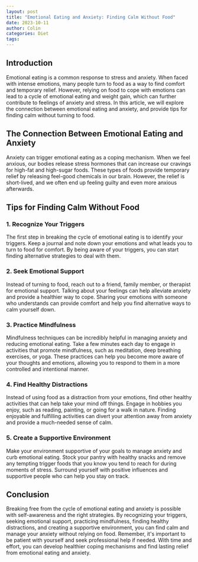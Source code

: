```yaml
---
layout: post
title: "Emotional Eating and Anxiety: Finding Calm Without Food"
date: 2023-10-11
author: Colin
categories: Diet
tags: 
---
```


## Introduction

Emotional eating is a common response to stress and anxiety. When faced with intense emotions, many people turn to food as a way to find comfort and temporary relief. However, relying on food to cope with emotions can lead to a cycle of emotional eating and weight gain, which can further contribute to feelings of anxiety and stress. In this article, we will explore the connection between emotional eating and anxiety, and provide tips for finding calm without turning to food.

## The Connection Between Emotional Eating and Anxiety

Anxiety can trigger emotional eating as a coping mechanism. When we feel anxious, our bodies release stress hormones that can increase our cravings for high-fat and high-sugar foods. These types of foods provide temporary relief by releasing feel-good chemicals in our brain. However, the relief is short-lived, and we often end up feeling guilty and even more anxious afterwards.

## Tips for Finding Calm Without Food

### 1. Recognize Your Triggers

The first step in breaking the cycle of emotional eating is to identify your triggers. Keep a journal and note down your emotions and what leads you to turn to food for comfort. By being aware of your triggers, you can start finding alternative strategies to deal with them.

### 2. Seek Emotional Support

Instead of turning to food, reach out to a friend, family member, or therapist for emotional support. Talking about your feelings can help alleviate anxiety and provide a healthier way to cope. Sharing your emotions with someone who understands can provide comfort and help you find alternative ways to calm yourself down.

### 3. Practice Mindfulness

Mindfulness techniques can be incredibly helpful in managing anxiety and reducing emotional eating. Take a few minutes each day to engage in activities that promote mindfulness, such as meditation, deep breathing exercises, or yoga. These practices can help you become more aware of your thoughts and emotions, allowing you to respond to them in a more controlled and intentional manner.

### 4. Find Healthy Distractions

Instead of using food as a distraction from your emotions, find other healthy activities that can help take your mind off things. Engage in hobbies you enjoy, such as reading, painting, or going for a walk in nature. Finding enjoyable and fulfilling activities can divert your attention away from anxiety and provide a much-needed sense of calm.

### 5. Create a Supportive Environment

Make your environment supportive of your goals to manage anxiety and curb emotional eating. Stock your pantry with healthy snacks and remove any tempting trigger foods that you know you tend to reach for during moments of stress. Surround yourself with positive influences and supportive people who can help you stay on track.

## Conclusion

Breaking free from the cycle of emotional eating and anxiety is possible with self-awareness and the right strategies. By recognizing your triggers, seeking emotional support, practicing mindfulness, finding healthy distractions, and creating a supportive environment, you can find calm and manage your anxiety without relying on food. Remember, it's important to be patient with yourself and seek professional help if needed. With time and effort, you can develop healthier coping mechanisms and find lasting relief from emotional eating and anxiety.